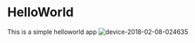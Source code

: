 # HelloWorld
This is a simple helloworld app
![device-2018-02-08-024635](https://user-images.githubusercontent.com/31102746/35942076-86fdfcea-0c7a-11e8-9652-6416f210a8ea.png)
